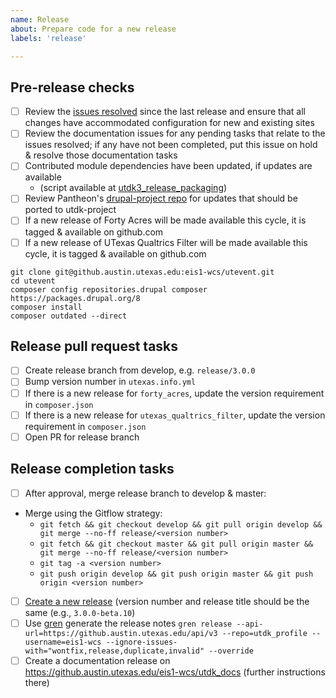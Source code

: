 ```yaml
---
name: Release
about: Prepare code for a new release
labels: 'release'

---
```


## Pre-release checks
- [ ] Review the [issues resolved](https://github.austin.utexas.edu/eis1-wcs/utdk_profile/milestones) since the last release and ensure that all changes have accommodated configuration for new and existing sites
- [ ] Review the documentation issues for any pending tasks that relate to the issues resolved; if any have not been completed, put this issue on hold & resolve those documentation tasks
- [ ] Contributed module dependencies have been updated, if updates are available
    - (script available at [utdk3_release_packaging](https://github.austin.utexas.edu/eis1-wcs/utdk3_release_packaging/blob/main/releases/utdk_contrib_updater.sh))
- [ ] Review Pantheon's [drupal-project repo](https://github.com/pantheon-systems/drupal-project/pulls?q=is%3Apr+is%3Aclosed) for updates that should be ported to utdk-project
- [ ] If a new release of Forty Acres will be made available this cycle, it is tagged & available on github.com
- [ ] If a new release of UTexas Qualtrics Filter will be made available this cycle, it is tagged & available on github.com

```
git clone git@github.austin.utexas.edu:eis1-wcs/utevent.git
cd utevent
composer config repositories.drupal composer https://packages.drupal.org/8
composer install
composer outdated --direct
```

## Release pull request tasks
- [ ] Create release branch from develop, e.g. `release/3.0.0`
- [ ] Bump version number in `utexas.info.yml`
- [ ] If there is a new release for `forty_acres`, update the version requirement in `composer.json`
- [ ] If there is a new release for `utexas_qualtrics_filter`, update the version requirement in `composer.json`
- [ ] Open PR for release branch

## Release completion tasks
- [ ] After approval, merge release branch to develop & master:
- Merge using the Gitflow strategy:
    - `git fetch && git checkout develop && git pull origin develop && git merge --no-ff release/<version number>`
    - `git fetch && git checkout master && git pull origin master && git merge --no-ff release/<version number>`
    - `git tag -a <version number>`
    - `git push origin develop && git push origin master && git push origin <version number>`
- [ ] [Create a new release](https://github.austin.utexas.edu/eis1-wcs/utdk_profile/releases/new) (version number and release title should be the same (e.g., `3.0.0-beta.10`)
- [ ] Use [gren](https://github.com/github-tools/github-release-notes) generate the release notes `gren release --api-url=https://github.austin.utexas.edu/api/v3 --repo=utdk_profile --username=eis1-wcs --ignore-issues-with="wontfix,release,duplicate,invalid" --override`
- [ ] Create a documentation release on https://github.austin.utexas.edu/eis1-wcs/utdk_docs (further instructions there)
